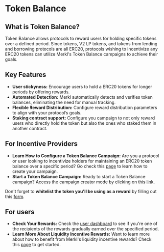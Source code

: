 # Token Balance

## What is Token Balance?

Token Balance allows protocols to reward users for holding specific tokens over a defined period. Since tokens, V2 LP tokens, and tokens from lending and borrowing protocols are all ERC20, protocols wishing to incentivize any ERC20 tokens can utilize Merkl's Token Balance campaigns to achieve their goals.

## Key Features

* **User stickyness:** Encourage users to hold a ERC20 tokens for longer periods by offering rewards.
* **Automated Detection:** Merkl automatically detects and verifies token balances, eliminating the need for manual tracking.
* **Flexible Reward Distribution:** Configure reward distribution parameters to align with your protocol’s goals.
* **Staking contract support:** Configure you campaign to not only reward users who directly hold the token but also the ones who staked them in another contract.

## For Incentive Providers

* **Learn How to Configure a Token Balance Campaign:** Are you a protocol or user looking to incentivize holders for maintaining an ERC20 token balance over a specific period? Go check this [page](../../../distribute-with-merkl/types-of-campaign/erc20-incentivization-campaign.md) to learn how to create your campaign.
* **Start a Token Balance Campaign:** Ready to start a Token Balance campaign? Access the campaign creator mode by clicking on this [link](https://app.merkl.xyz/create/hold).

Don't forget to **whitelist the token you'll be using as a reward** by filling out this [form](https://tally.so/r/3y2bqx).

## For users

* **Check Your Rewards:** Check the [user dashboard](https://app.merkl.xyz/user) to see if you're one of the recipients of the rewards gradually earned over the specified period.
* **Learn More About Liquidity Incentive Rewards:** Want to learn more about how to benefit from Merkl's liquidity incentive rewards? Check this [page](../../../earning-with-merkl/earn-with-merkl/) to get started.
